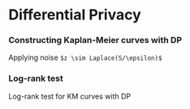 # Differential Privacy

### Constructing Kaplan-Meier curves with DP

Applying noise `$z \sim Laplace(S/\epsilon)$`

### Log-rank test

Log-rank test for KM curves with DP
